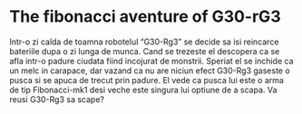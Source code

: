 # The fibonacci aventure of G30-rG3

Intr-o zi calda de toamna robotelul “G30-Rg3” se decide sa isi reincarce bateriile dupa o zi lunga de munca. Cand se trezeste el descopera ca se afla intr-o padure ciudata fiind incojurat de monstrii. Speriat el se inchide ca un melc in carapace, dar vazand ca nu are niciun efect G30-Rg3 gaseste o pusca si se apuca de trecut prin padure. El vede ca pusca lui este o arma de tip Fibonacci-mk1 desi veche este singura lui optiune de a scapa. Va reusi G30-Rg3 sa scape?
